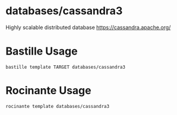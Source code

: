 # databases/cassandra3
Highly scalable distributed database
https://cassandra.apache.org/

# Bastille Usage
```shell
bastille template TARGET databases/cassandra3
```

# Rocinante Usage
```shell
rocinante template databases/cassandra3
```
